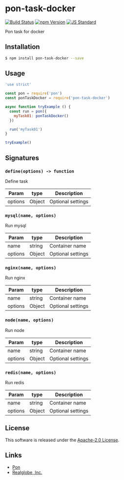 pon-task-docker
==========

<!---
This file is generated by ape-tmpl. Do not update manually.
--->

<!-- Badge Start -->
<a name="badges"></a>

[![Build Status][bd_travis_shield_url]][bd_travis_url]
[![npm Version][bd_npm_shield_url]][bd_npm_url]
[![JS Standard][bd_standard_shield_url]][bd_standard_url]

[bd_repo_url]: https://github.com/realglobe-Inc/pon-task-docker
[bd_travis_url]: http://travis-ci.org/realglobe-Inc/pon-task-docker
[bd_travis_shield_url]: http://img.shields.io/travis/realglobe-Inc/pon-task-docker.svg?style=flat
[bd_travis_com_url]: http://travis-ci.com/realglobe-Inc/pon-task-docker
[bd_travis_com_shield_url]: https://api.travis-ci.com/realglobe-Inc/pon-task-docker.svg?token=
[bd_license_url]: https://github.com/realglobe-Inc/pon-task-docker/blob/master/LICENSE
[bd_codeclimate_url]: http://codeclimate.com/github/realglobe-Inc/pon-task-docker
[bd_codeclimate_shield_url]: http://img.shields.io/codeclimate/github/realglobe-Inc/pon-task-docker.svg?style=flat
[bd_codeclimate_coverage_shield_url]: http://img.shields.io/codeclimate/coverage/github/realglobe-Inc/pon-task-docker.svg?style=flat
[bd_gemnasium_url]: https://gemnasium.com/realglobe-Inc/pon-task-docker
[bd_gemnasium_shield_url]: https://gemnasium.com/realglobe-Inc/pon-task-docker.svg
[bd_npm_url]: http://www.npmjs.org/package/pon-task-docker
[bd_npm_shield_url]: http://img.shields.io/npm/v/pon-task-docker.svg?style=flat
[bd_standard_url]: http://standardjs.com/
[bd_standard_shield_url]: https://img.shields.io/badge/code%20style-standard-brightgreen.svg

<!-- Badge End -->


<!-- Description Start -->
<a name="description"></a>

Pon task for docker

<!-- Description End -->


<!-- Overview Start -->
<a name="overview"></a>



<!-- Overview End -->


<!-- Sections Start -->
<a name="sections"></a>

<!-- Section from "doc/guides/01.Installation.md.hbs" Start -->

<a name="section-doc-guides-01-installation-md"></a>

Installation
-----

```bash
$ npm install pon-task-docker --save
```


<!-- Section from "doc/guides/01.Installation.md.hbs" End -->

<!-- Section from "doc/guides/02.Usage.md.hbs" Start -->

<a name="section-doc-guides-02-usage-md"></a>

Usage
---------

```javascript
'use strict'

const pon = require('pon')
const ponTaskDocker = require('pon-task-docker')

async function tryExample () {
  const run = pon({
    myTask01: ponTaskDocker()
  })

  run('myTask01')
}

tryExample()

```


<!-- Section from "doc/guides/02.Usage.md.hbs" End -->

<!-- Section from "doc/guides/03.Signature.md.hbs" Start -->

<a name="section-doc-guides-03-signature-md"></a>

Signatures
---------


### `define(options) -> function`

Define task

| Param | type | Description |
| ---- | --- | ----------- |
| options | Object |  Optional settings |


### `mysql(name, options)`

Run mysql

| Param | type | Description |
| ---- | --- | ----------- |
| name | string |  Container name |
| options | Object |  Optional settings |


### `nginx(name, options)`

Run nginx

| Param | type | Description |
| ---- | --- | ----------- |
| name | string |  Container name |
| options | Object |  Optional settings |


### `node(name, options)`

Run node

| Param | type | Description |
| ---- | --- | ----------- |
| name | string |  Container name |
| options | Object |  Optional settings |


### `redis(name, options)`

Run redis

| Param | type | Description |
| ---- | --- | ----------- |
| name | string |  Container name |
| options | Object |  Optional settings |



<!-- Section from "doc/guides/03.Signature.md.hbs" End -->


<!-- Sections Start -->


<!-- LICENSE Start -->
<a name="license"></a>

License
-------
This software is released under the [Apache-2.0 License](https://github.com/realglobe-Inc/pon-task-docker/blob/master/LICENSE).

<!-- LICENSE End -->


<!-- Links Start -->
<a name="links"></a>

Links
------

+ [Pon][pon_url]
+ [Realglobe, Inc.][realglobe,_inc__url]

[pon_url]: https://github.com/realglobe-Inc/pon
[realglobe,_inc__url]: http://realglobe.jp

<!-- Links End -->
